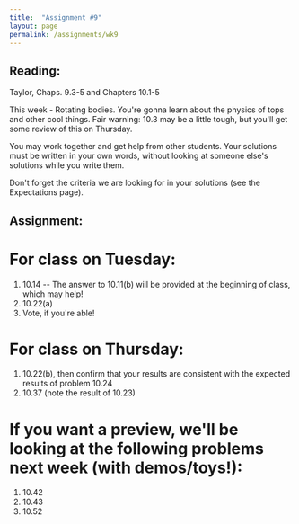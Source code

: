```yaml
---
title:  "Assignment #9"
layout: page
permalink: /assignments/wk9
---
```


## Reading:  
Taylor, Chaps. 9.3-5 and Chapters 10.1-5

This week - Rotating bodies. You're gonna learn about the physics of tops and other cool things. Fair warning: 10.3 may be a little tough, but you'll get some review of this on Thursday.

You may work together and get help from other students. Your solutions must be written in your own words, without looking at someone else's solutions while you write them.

Don't forget the criteria we are looking for in your solutions (see the Expectations page).

## Assignment:

# For class on Tuesday:
1. 10.14 -- The answer to 10.11(b) will be provided at the beginning of class, which may help!
2. 10.22(a)
3. Vote, if you're able!

# For class on Thursday:

1. 10.22(b), then confirm that your results are consistent with the expected results of problem 10.24
3. 10.37 (note the result of 10.23)

# If you want a preview, we'll be looking at the following problems next week (with demos/toys!):

1. 10.42
2. 10.43
3. 10.52
